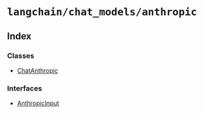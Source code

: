`langchain/chat_models/anthropic`
=================================

Index[](#index "Direct link to Index")
---------------------------------------

### Classes[](#classes "Direct link to Classes")

*   [ChatAnthropic](/docs/api/chat_models_anthropic/classes/ChatAnthropic)

### Interfaces[](#interfaces "Direct link to Interfaces")

*   [AnthropicInput](/docs/api/chat_models_anthropic/interfaces/AnthropicInput)